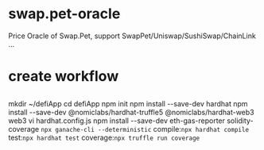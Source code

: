 # swap.pet-oracle
Price Oracle of Swap.Pet, support SwapPet/Uniswap/SushiSwap/ChainLink ...


# create workflow
## 
mkdir ~/defiApp
cd defiApp
npm init
npm install --save-dev hardhat
npm install --save-dev @nomiclabs/hardhat-truffle5 @nomiclabs/hardhat-web3 web3
vi hardhat.config.js
npm install --save-dev eth-gas-reporter solidity-coverage
`npx ganache-cli --deterministic`
compile:`npx hardhat compile`
test:`npx hardhat test`
coverage:`npx truffle run coverage`


